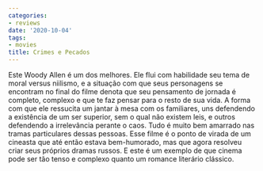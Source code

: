 ```yaml
---
categories:
- reviews
date: '2020-10-04'
tags:
- movies
title: Crimes e Pecados
---
```


Este Woody Allen é um dos melhores. Ele flui com habilidade seu tema de moral versus niilismo, e a situação com que seus personagens se encontram no final do filme denota que seu pensamento de jornada é completo, complexo e que te faz pensar para o resto de sua vida. A forma com que ele ressucita um jantar à mesa com os familiares, uns defendendo a existência de um ser superior, sem o qual não existem leis, e outros defendendo a irrelevância perante o caos. Tudo é muito bem amarrado nas tramas particulares dessas pessoas. Esse filme é o ponto de virada de um cineasta que até então estava bem-humorado, mas que agora resolveu criar seus próprios dramas russos. E este é um exemplo de que cinema pode ser tão tenso e complexo quanto um romance literário clássico.